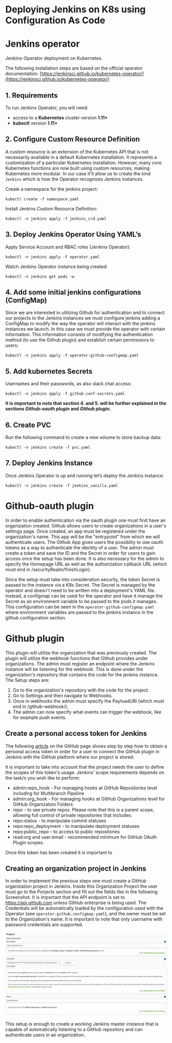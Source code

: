# Deploying Jenkins on K8s using Configuration As Code

# Jenkins operator

Jenkins-Operator deployment on Kubernetes.

The following installation steps are based on the official operator documentation: [https://jenkinsci.github.io/kubernetes-operator/](https://jenkinsci.github.io/kubernetes-operator/)

## 1. Requirements

To run Jenkins Operator, you will need:

- access to a **Kubernetes** cluster version **1.11+**
- **kubectl** version **1.11+**


## 2. Configure Custom Resource Definition

A custom resource is an extension of the Kubernetes API that is not necessarily available in a default Kubernetes installation. It represents a customization of a particular Kubernetes installation. However, many core Kubernetes functions are now built using custom resources, making Kubernetes more modular. In our case it'll allow us to create the kind `Jenkins` which is how the Operator recognizes Jenkins instances.

Create a namespace for the jenkins project:

    kubectl create -f namespace.yaml

Install Jenkins Custom Resource Definition:

    kubectl -n jenkins apply -f jenkins_crd.yaml


## 3. Deploy Jenkins Operator Using YAML’s

Apply Service Account and RBAC roles (Jenkins Operator):

    kubectl -n jenkins apply -f operator.yaml

Watch Jenkins Operator instance being created:

    kubectl -n jenkins get pods -w


## 4. Add some initial jenkins configurations (ConfigMap)

Since we are interested in utilizing Github for authentication and to connect our projects to the Jenkins instances we must configure jenkins adding a ConfigMap to modify the way the operator will interact with the jenkins instances we launch. In this case we must provide the operator with certain information. This information consists of modifying the authentication method (to use the Github plugin) and establish certain permissions to users:

    kubectl -n jenkins apply -f operator-github-configmap.yaml


## 5. Add kubernetes Secrets

Usernames and their passwords, as also slack chat access:

    kubectl -n jenkins apply -f github-conf-secrets.yaml

**It is important to note that section 4. and 5. will be further explained in the sections *Github-oauth plugin* and *Github plugin*.**

## 6. Create PVC

Run the following command to create a new volume to store backup data:

    kubectl -n jenkins create -f pvc.yaml

## 7. Deploy Jenkins Instance

Once Jenkins Operator is up and running let’s deploy the Jenkins instance:

    kubectl -n jenkins create -f jenkins_vanilla.yaml


# Github-oauth plugin

In order to enable authentication via the oauth plugin one must first have an organization created. Github allows users to create organizations in a user's settings page. Once created, an app must be registered under the organization's name. This app will be the "entrypoint" from which we will authenticate users. The Github App gives users the possiblity to use oauth tokens as a way to authenticate the identity of a user. The admin must create a token and save the ID and the Secret in order for users to gain access once the setup has been done. It is also necessary for the admin to specify the Homepage URL as well as the authorization callback URL (which must end in /securityRealm/finishLogin).

Since the setup must take into consideration security, the token Secret is passed to the instance via a K8s Secret. The Secret is managed by the operator and doesn't need to be written into a deployment's YAML file. Instead, a configmap can be used for the operator and have it manage the Secret as an environment variable to be passed to the pods it manages. This configuration can be seen in the `operator-github-configmap.yaml` where environment variables are passed to the jenkins instance in the github configuration section.

# Github plugin

This plugin will utilize the organization that was previously created. The plugin will utilize the webhook functions that Github provides under organizations. The admin must register an endpoint where the Jenkins instance will be listening for the webhook. This is done under the organization's repository that contains the code for the jenkins instance. The Setup steps are:

1. Go to the organization's repository with the code for the project.
2. Go to Settings and then navigate to Webhooks.
3. Once in webhooks the admin must specify the PayloadURl (which must end in /github-webhook/).
4. The admin can now specify what events can trigger the webhook, like for example push events.

## Create a personal access token for Jenkins

The following [article](https://docs.github.com/en/github/authenticating-to-github/keeping-your-account-and-data-secure/creating-a-personal-access-token) on the GitHub page shows step by step how to obtain a personal access token in order for a user to connect the GitHub plugin in Jenkins with the GitHub platform where our project is stored.

It is important to take into account that the project needs the user to define the scopes of this token's usage.
Jenkins’ scope requirements depends on the task/s you wish like to perform:

- admin:repo_hook - For managing hooks at GitHub Repositories level including for Multibranch Pipeline
- admin:org_hook - For managing hooks at GitHub Organizations level for GitHub Organization Folders
- repo - to see private repos. Please note that this is a parent scope, allowing full control of private repositories that includes:
- repo:status - to manipulate commit statuses
- repo:﻿repo_deployment - to manipulate deployment statuses
- repo:﻿﻿public_repo - to access to public repositories
- read:org and user:email - recommended minimum for GitHub OAuth Plugin scopes.

Once this token has been created it is important to


## Creating an organization project in Jenkins

 In order to implement the previous steps one must create a GitHub organization project in Jenkins. Inside this Organization Project the user must go to the Porjects section and fill out the fields like  in the following Screenshot. It is important that the API endpoint is set to <https://api.github.com> unless GitHub enterprise is being used. The Credentials will be automatically loaded by the configuration used with the Operator (see `operator-github.configmap.yaml`), and the owner must be set to the Organization's name. It is important to note that only username with password credentials are supported.

<p align="center">
    <img src=https://github.com/jenkinsOperator/dummy-pipeline/blob/main/imgs/manage_jenkins.png>
</p>

This setup is enough to create a working Jenkins master instance that is capable of automatically listening to a GitHub repository and can authenticate users in an organization.

